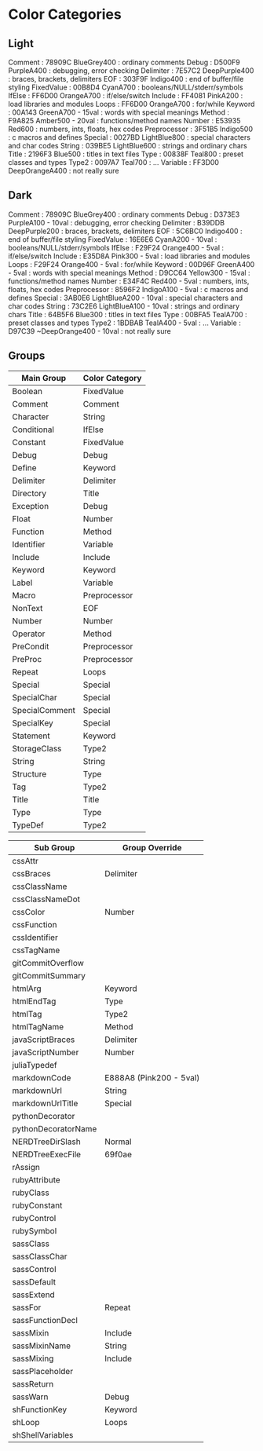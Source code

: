 # Color Categories

## Light

Comment      : 78909C BlueGrey400       : ordinary comments
Debug        : D500F9 PurpleA400        : debugging, error checking
Delimiter    : 7E57C2 DeepPurple400     : braces, brackets, delimiters
EOF          : 303F9F Indigo400         : end of buffer/file styling
FixedValue   : 00B8D4 CyanA700          : booleans/NULL/stderr/symbols
IfElse       : FF6D00 OrangeA700        : if/else/switch
Include      : FF4081 PinkA200          : load libraries and modules
Loops        : FF6D00 OrangeA700        : for/while
Keyword      : 00A143 GreenA700 - 15val : words with special meanings
Method       : F9A825 Amber500 - 20val  : functions/method names
Number       : E53935 Red600            : numbers, ints, floats, hex codes
Preprocessor : 3F51B5 Indigo500         : c macros and defines
Special      : 0027BD LightBlue800      : special characters and char codes
String       : 039BE5 LightBlue600      : strings and ordinary chars
Title        : 2196F3 Blue500           : titles in text files
Type         : 00838F Teal800           : preset classes and types
Type2        : 0097A7 Teal700           : ...
Variable     : FF3D00 DeepOrangeA400    : not really sure

## Dark

Comment      : 78909C BlueGrey400            : ordinary comments
Debug        : D373E3 PurpleA100 - 10val     : debugging, error checking
Delimiter    : B39DDB DeepPurple200          : braces, brackets, delimiters
EOF          : 5C6BC0 Indigo400              : end of buffer/file styling
FixedValue   : 16E6E6 CyanA200 - 10val       : booleans/NULL/stderr/symbols
IfElse       : F29F24 Orange400 - 5val       : if/else/switch
Include      : E35D8A Pink300 - 5val         : load libraries and modules
Loops        : F29F24 Orange400 - 5val       : for/while
Keyword      : 00D96F GreenA400 - 5val       : words with special meanings
Method       : D9CC64 Yellow300 - 15val      : functions/method names
Number       : E34F4C Red400 - 5val          : numbers, ints, floats, hex codes
Preprocessor : 8596F2 IndigoA100  - 5val     : c macros and defines
Special      : 3AB0E6 LightBlueA200 - 10val  : special characters and char codes
String       : 73C2E6 LightBlueA100 - 10val  : strings and ordinary chars
Title        : 64B5F6 Blue300                : titles in text files
Type         : 00BFA5 TealA700               : preset classes and types
Type2        : 1BDBAB TealA400 - 5val        : ...
Variable     : D97C39 ~DeepOrange400 - 10val : not really sure


## Groups

| Main Group                  | Color Category          |
| --------------------------- | ----------------        |
| Boolean                     | FixedValue              |
| Comment                     | Comment                 |
| Character                   | String                  |
| Conditional                 | IfElse                  |
| Constant                    | FixedValue              |
| Debug                       | Debug                   |
| Define                      | Keyword                 |
| Delimiter                   | Delimiter               |
| Directory                   | Title                   |
| Exception                   | Debug                   |
| Float                       | Number                  |
| Function                    | Method                  |
| Identifier                  | Variable                |
| Include                     | Include                 |
| Keyword                     | Keyword                 |
| Label                       | Variable                |
| Macro                       | Preprocessor            |
| NonText                     | EOF                     |
| Number                      | Number                  |
| Operator                    | Method                  |
| PreCondit                   | Preprocessor            |
| PreProc                     | Preprocessor            |
| Repeat                      | Loops                   |
| Special                     | Special                 |
| SpecialChar                 | Special                 |
| SpecialComment              | Special                 |
| SpecialKey                  | Special                 |
| Statement                   | Keyword                 |
| StorageClass                | Type2                   |
| String                      | String                  |
| Structure                   | Type                    |
| Tag                         | Type2                   |
| Title                       | Title                   |
| Type                        | Type                    |
| TypeDef                     | Type2                   |

| Sub Group                   | Group Override          |
| --------------------------- | ----------------        |
| cssAttr                     |                         |
| cssBraces                   | Delimiter               |
| cssClassName                |                         |
| cssClassNameDot             |                         |
| cssColor                    | Number                  |
| cssFunction                 |                         |
| cssIdentifier               |                         |
| cssTagName                  |                         |
| gitCommitOverflow           |                         |
| gitCommitSummary            |                         |
| htmlArg                     | Keyword                 |
| htmlEndTag                  | Type                    |
| htmlTag                     | Type2                   |
| htmlTagName                 | Method                  |
| javaScriptBraces            | Delimiter               |
| javaScriptNumber            | Number                  |
| juliaTypedef                |                         |
| markdownCode                | E888A8 (Pink200 - 5val) |
| markdownUrl                 | String                  |
| markdownUrlTitle            | Special                 |
| pythonDecorator             |                         |
| pythonDecoratorName         |                         |
| NERDTreeDirSlash            | Normal                  |
| NERDTreeExecFile            | 69f0ae                  |
| rAssign                     |                         |
| rubyAttribute               |                         |
| rubyClass                   |                         |
| rubyConstant                |                         |
| rubyControl                 |                         |
| rubySymbol                  |                         |
| sassClass                   |                         |
| sassClassChar               |                         |
| sassControl                 |                         |
| sassDefault                 |                         |
| sassExtend                  |                         |
| sassFor                     | Repeat                  |
| sassFunctionDecl            |                         |
| sassMixin                   | Include                 |
| sassMixinName               | String                  |
| sassMixing                  | Include                 |
| sassPlaceholder             |                         |
| sassReturn                  |                         |
| sassWarn                    | Debug                   |
| shFunctionKey               | Keyword                 |
| shLoop                      | Loops                   |
| shShellVariables            |                         |
